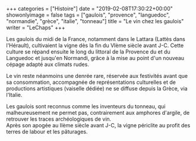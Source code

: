 +++
categories = ["Histoire"]
date = "2019-02-08T17:30:22+00:00"
showonlyimage = false
tags = ["gaulois", "provence", "languedoc", "normandie", "grèce",  "italie", "tonneau"]
title = "Le vin chez les gaulois"
writer = "LeChaps"
+++

Les gaulois du midi de la France, notamment dans le Lattara (Lattès dans l'Hérault), cultivaient la vigne dès la fin du VIème siècle avant J-C. Cette culture se répand ensuite le long du littoral de la Provence du et du Languedoc et jusqu'en Normandi, grâce à la mise au point d'un nouveau cépage adapté aux climats rudes.  

Le vin reste néanmoins une denrée rare, réservée aux festivités avant que sa consommation, accompagnée de représentations culturelles et de productions artistiques (vaiselle dédiée) ne se diffuse depuis la Grèce, via l'Italie.  

Les gaulois sont reconnus comme les inventeurs du tonneau, qui malheureusement ne permet pas, contrairement aux amphores d'argile, de retrouver les traces archéologiques de vin.  
Après son apogée au IIème siècle avant J-C, la vigne périclite au profit des terres de labour et les pâturages.